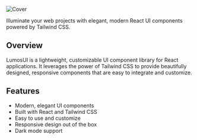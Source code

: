 ![Cover](https://github.com/user-attachments/assets/97fc2d5b-b9bd-431a-aecd-e455221ff693)

Illuminate your web projects with elegant, modern React UI components powered by Tailwind CSS.

## Overview

LumosUI is a lightweight, customizable UI component library for React applications. It leverages the power of Tailwind CSS to provide beautifully designed, responsive components that are easy to integrate and customize.

## Features

- Modern, elegant UI components
- Built with React and Tailwind CSS
- Easy to use and customize
- Responsive design out of the box
- Dark mode support

